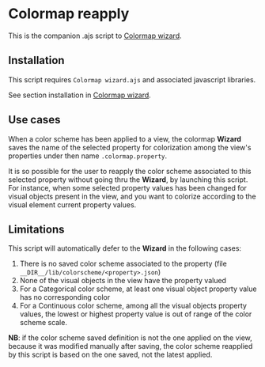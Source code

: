 # Colormap reapply

This is the companion .ajs script to [Colormap wizard](Colormap%20wizard.md).

## Installation

This script requires `Colormap wizard.ajs` and associated javascript libraries.

See section installation in [Colormap wizard](Colormap%20wizard.md).

## Use cases

When a color scheme has been applied to a view, the colormap **Wizard** saves the name of the selected property for colorization among the view's properties under then name `.colormap.property`.

It is so possible for the user to reapply the color scheme associated to this selected property without going thru the **Wizard**, by launching this script. For instance, when some selected property values has been changed for visual objects present in the view, and you want to colorize according to the visual element current property values.

## Limitations

This script will automatically defer to the **Wizard** in the following cases:

1. There is no saved color scheme associated to the property (file `__DIR__/lib/colorscheme/<property>.json`)
2. None of the visual objects in the view have the property valued
3. For a Categorical color scheme, at least one visual object property value has no corresponding color
4. For a Continuous color scheme, among all the visual objects property values, the lowest or highest property value is out of range of the color scheme scale.

**NB**: if the color scheme saved definition is not the one applied on the view, because it was modified manually after saving, the color scheme reapplied by this script is based on the one saved, not the latest applied.
